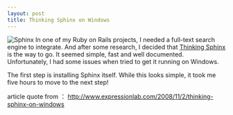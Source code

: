 ```yaml
---
layout: post
title: Thinking Sphinx on Windows
---
```


<img class="excerpt_image" title="Sphinx" src="http://www.expressionlab.com/assets/2008/10/29/sphinx.gif" alt="Sphinx" /> In one of my Ruby on Rails projects, I needed a full-text search engine to integrate. And after some research, I decided that <a href="http://ts.freelancing-gods.com/" target="_blank">Thinking Sphinx</a> is the way to go. It seemed simple, fast and well documented. Unfortunately, I had some issues when tried to get it running on Windows.

The first step is installing Sphinx itself. While this looks simple, it took me five hours to move to the next step!

article quote from ： <a href="http://www.expressionlab.com/2008/11/2/thinking-sphinx-on-windows" target="_blank">http://www.expressionlab.com/2008/11/2/thinking-sphinx-on-windows</a>
